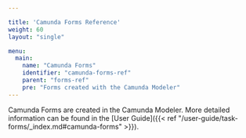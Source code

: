 ```yaml
---

title: 'Camunda Forms Reference'
weight: 60
layout: "single"

menu:
  main:
    name: "Camunda Forms"
    identifier: "camunda-forms-ref"
    parent: "forms-ref"
    pre: "Forms created with the Camunda Modeler"
---
```


<!-- TODO: Update link to the Modeler Page when ready -->
Camunda Forms are created in the Camunda Modeler. More detailed information can be found in the [User Guide]({{< ref "/user-guide/task-forms/_index.md#camunda-forms" >}}).
